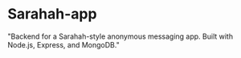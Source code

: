 # Sarahah-app
"Backend for a Sarahah-style anonymous messaging app. Built with Node.js, Express, and MongoDB."
